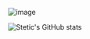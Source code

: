 ![image](https://user-images.githubusercontent.com/91694520/200121286-a61804c7-b2fb-444a-8934-c925b38384b7.png)

![Stetic's GitHub stats](https://github-readme-stats.vercel.app/api?username=Stetics&show_icons=true&theme=radical)


